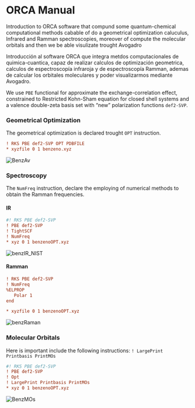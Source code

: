 # ORCA Manual
Introduction to ORCA software that compund some quantum-chemical computational methods cabable of do a geometrical optimization caluculus, Infrared and Ramman spectroscopies, moreover of compute the molecular orbitals and then we be able visulizate trought Avogadro

Introducción al software ORCA que integra metdos computacionales de quimica-cuantica, capaz de realizar calculos de optimización geometrica, calculos de espectroscopía infraroja y de espectroscopía Ramman, ademas de calcular los orbitales moleculares y poder visualizarmos mediante Avogadro.

We use `PBE` functional for approximate the exchange-correlation effect, constrained to Restricted Kohn-Sham equation for closed shell systems and a valence double-zeta basis set with “new” polarization functions `def2-SVP`.

### Geometrical Optimization

The geometrical optimization is declared trought `OPT` instruction.

```ini
! RKS PBE def2-SVP OPT PDBFILE
* xyzfile 0 1 benzeno.xyz 
```

![BenzAv](https://user-images.githubusercontent.com/74220104/208805488-20d3d85d-3a8d-4b47-986d-e56768923529.png)

### Spectroscopy
The `NumFreq` instruction, declare the employing of numerical methods to obtain the Ramman frequencies.

#### IR

```ini
#! RKS PBE def2-SVP 
! PBE def2-SVP
! TightSCF
! NumFreq
* xyz 0 1 benzenoOPT.xyz
```

![benzIR_NIST](https://user-images.githubusercontent.com/74220104/208806107-2ef3d0e2-8889-44f5-b658-89dc080c3444.png)

#### Ramman

```ini
! RKS PBE def2-SVP 
! NumFreq
%ELPROP
   Polar 1
end

* xyzfile 0 1 benzenoOPT.xyz
```
![benzRaman](https://user-images.githubusercontent.com/74220104/208806139-9e603084-7556-4805-9867-47504d268d8f.png)


### Molecular Orbitals

Here is important include the following instructions: `! LargePrint Printbasis PrintMOs`

```ini
#! RKS PBE def2-SVP 
! PBE def2-SVP
! Opt
! LargePrint Printbasis PrintMOs
* xyz 0 1 benzenoOPT.xyz
```

![BenzMOs](https://user-images.githubusercontent.com/74220104/208804185-0ae82b7e-421b-4152-8c49-4986c81ef3e0.png)

